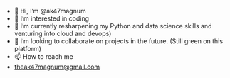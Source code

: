 - 👋 Hi, I’m @ak47magnum
- 👀 I’m interested in coding 
- 🌱 I’m currently resharpening my Python and data science skills and venturing into cloud and devops)
- 💞️ I’m looking to collaborate on projects in the future. (Still green on this platform)
- 📫 How to reach me
- theak47magnum@gmail.com

<!---
ak47magnum/ak47magnum is a ✨ special ✨ repository because its `README.md` (this file) appears on your GitHub profile.
You can click the Preview link to take a look at your changes.
--->
